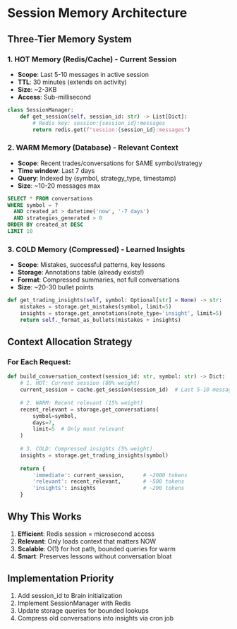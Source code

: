 # Session Memory Architecture

## Three-Tier Memory System

### 1. HOT Memory (Redis/Cache) - Current Session
- **Scope**: Last 5-10 messages in active session
- **TTL**: 30 minutes (extends on activity)
- **Size**: ~2-3KB
- **Access**: Sub-millisecond

```python
class SessionManager:
    def get_session(self, session_id: str) -> List[Dict]:
        # Redis key: session:{session_id}:messages
        return redis.get(f"session:{session_id}:messages")
```

### 2. WARM Memory (Database) - Relevant Context
- **Scope**: Recent trades/conversations for SAME symbol/strategy
- **Time window**: Last 7 days
- **Query**: Indexed by (symbol, strategy_type, timestamp)
- **Size**: ~10-20 messages max

```sql
SELECT * FROM conversations 
WHERE symbol = ? 
  AND created_at > datetime('now', '-7 days')
  AND strategies_generated > 0
ORDER BY created_at DESC 
LIMIT 10
```

### 3. COLD Memory (Compressed) - Learned Insights
- **Scope**: Mistakes, successful patterns, key lessons
- **Storage**: Annotations table (already exists!)
- **Format**: Compressed summaries, not full conversations
- **Size**: ~20-30 bullet points

```python
def get_trading_insights(self, symbol: Optional[str] = None) -> str:
    mistakes = storage.get_mistakes(symbol, limit=5)
    insights = storage.get_annotations(note_type='insight', limit=5)
    return self._format_as_bullets(mistakes + insights)
```

## Context Allocation Strategy

### For Each Request:
```python
def build_conversation_context(session_id: str, symbol: str) -> Dict:
    # 1. HOT: Current session (80% weight)
    current_session = cache.get_session(session_id)  # Last 5-10 messages
    
    # 2. WARM: Recent relevant (15% weight)  
    recent_relevant = storage.get_conversations(
        symbol=symbol,
        days=7,
        limit=5  # Only most relevant
    )
    
    # 3. COLD: Compressed insights (5% weight)
    insights = storage.get_trading_insights(symbol)
    
    return {
        'immediate': current_session,      # ~2000 tokens
        'relevant': recent_relevant,       # ~500 tokens  
        'insights': insights               # ~200 tokens
    }
```

## Why This Works

1. **Efficient**: Redis session = microsecond access
2. **Relevant**: Only loads context that matters NOW
3. **Scalable**: O(1) for hot path, bounded queries for warm
4. **Smart**: Preserves lessons without conversation bloat

## Implementation Priority

1. Add session_id to Brain initialization
2. Implement SessionManager with Redis
3. Update storage queries for bounded lookups
4. Compress old conversations into insights via cron job